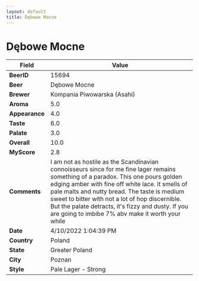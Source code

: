```yaml
---
layout: default
title: Dębowe Mocne
---
```


# Dębowe Mocne

| Field         | Value     |
|---------------|-----------|
| **BeerID** | 15694 |
| **Beer** | Dębowe Mocne |
| **Brewer** | Kompania Piwowarska (Asahi) |
| **Aroma** | 5.0 |
| **Appearance** | 4.0 |
| **Taste** | 6.0 |
| **Palate** | 3.0 |
| **Overall** | 10.0 |
| **MyScore** | 2.8 |
| **Comments** | I am not as hostile as the Scandinavian connoisseurs since for me fine lager remains something of a paradox. This one pours golden edging amber with fine off white lace. It smells of pale malts and nutty bread. The taste is medium sweet to bitter with not a lot of hop discernible. But the palate detracts, it's fizzy and dusty. If you are going to imbibe 7% abv make it worth your while |
| **Date** | 4/10/2022 1:04:39 PM |
| **Country** | Poland |
| **State** | Greater Poland |
| **City** | Poznan |
| **Style** | Pale Lager - Strong |
